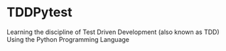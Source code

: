 # TDDPytest
Learning the discipline of Test Driven Development (also known as TDD) Using the Python Programming Language
